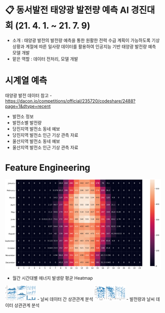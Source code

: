# 📋 동서발전 태양광 발전량 예측 AI 경진대회  (21. 4. 1. ~ 21. 7. 9)
- 소개 : 태양광 발전의 발전량 예측을 통한 원활한 전력 수급 계획이 가능하도록 기상 상황과 계절에 따른 일사량 데이터를 활용하여 인공지능 기반 태양광 발전량 예측 모델 개발
- 맡은 역할 : 데이터 전처리, 모델 개발

# 시계열 예측

태양광 발전 데이터
참고 - https://dacon.io/competitions/official/235720/codeshare/2488?page=1&dtype=recent
- 발전소 정보
- 발전소별 발전량
- 당진지역 발전소 동네 예보
- 당진지역 발전소 인근 기상 관측 자료
- 울산지역 발전소 동네 예보
- 울산지역 발전소 인근 기상 관측 자료

# Feature Engineering
![Figure1](./Figure/Heatmap.png)
- 월간 시간대별 에너지 발생량 평균 Heatmap
<img src="./Figure/Weather Correlation.png" width="100px" height="50px" title="Figure2"/>
- 날씨 데이터 간 상관관계 분석
<img src="./Figure/Generation-Weather Correlation.png" width="100px" height="50px" title="Figure3"/>
- 발전량과 날씨 데이터 상관관계 분석

